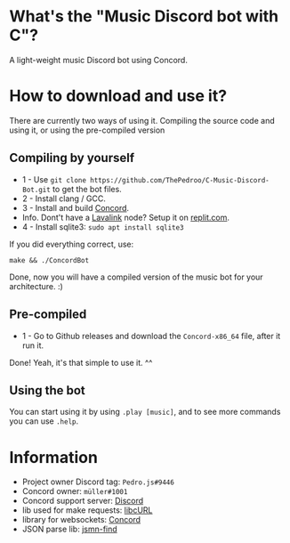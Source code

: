 # What's the "Music Discord bot with C"?

A light-weight music Discord bot using Concord.

# How to download and use it?

There are currently two ways of using it. Compiling the source code and using it, or using the pre-compiled version

## Compiling by yourself

* 1 - Use `git clone https://github.com/ThePedroo/C-Music-Discord-Bot.git` to get the bot files.
* 2 - Install clang / GCC.
* 3 - Install and build [Concord](https://github.com/Cogmasters/concord).
* Info. Dont't have a [Lavalink](https://github.com/freyacodes/Lavalink) node? Setup it on [replit.com](https://replit.com/).
* 4 - Install sqlite3: `sudo apt install sqlite3`

If you did everything correct, use: 
```
make && ./ConcordBot
```

Done, now you will have a compiled version of the music bot for your architecture. :)

## Pre-compiled 

* 1 - Go to Github releases and download the `Concord-x86_64` file, after it run it.

Done! Yeah, it's that simple to use it. ^^

## Using the bot

You can start using it by using `.play [music]`, and to see more commands you can use `.help`.
  
# Information
 
 * Project owner Discord tag: `Pedro.js#9446`
 * Concord owner: `müller#1001`
 * Concord support server: [Discord](https://discord.gg/YcaK3puy49)
 * lib used for make requests: [libcURL](https://curl.se/libcurl/c/)
 * library for websockets: [Concord](https://github.com/Cogmasters/concord)
 * JSON parse lib: [jsmn-find](https://github.com/lcsmuller/jsmn-find)
